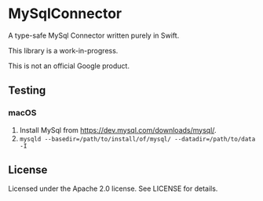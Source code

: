# MySqlConnector

A type-safe MySql Connector written purely in Swift.

This library is a work-in-progress.

This is not an official Google product.

## Testing

### macOS

1. Install MySql from https://dev.mysql.com/downloads/mysql/.
2. `mysqld --basedir=/path/to/install/of/mysql/ --datadir=/path/to/data -I`

## License

Licensed under the Apache 2.0 license. See LICENSE for details.
